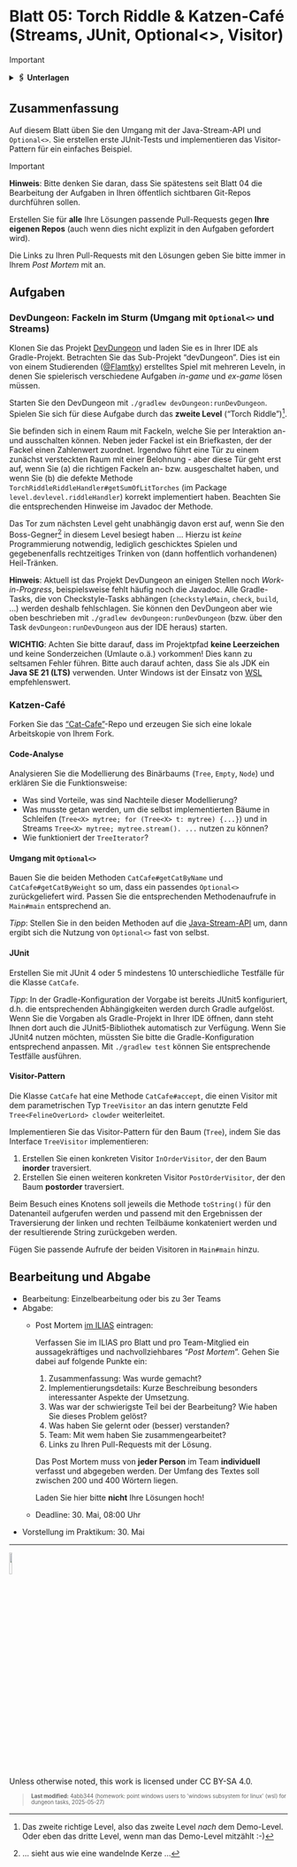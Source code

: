 # Blatt 05: Torch Riddle & Katzen-Café (Streams, JUnit, Optional<>, Visitor)

> [!IMPORTANT]
>
> <details>
>
> <summary><strong>🖇 Unterlagen</strong></summary>
>
> - [PDF-Version](https://github.com/Programmiermethoden-CampusMinden/Prog2-Lecture/blob/_pdf/homework/b05.pdf)
>
> </details>

## Zusammenfassung

Auf diesem Blatt üben Sie den Umgang mit der Java-Stream-API und
`Optional<>`. Sie erstellen erste JUnit-Tests und implementieren das
Visitor-Pattern für ein einfaches Beispiel.

> [!IMPORTANT]
>
> **Hinweis**: Bitte denken Sie daran, dass Sie spätestens seit Blatt 04
> die Bearbeitung der Aufgaben in Ihren öffentlich sichtbaren Git-Repos
> durchführen sollen.
>
> Erstellen Sie für **alle** Ihre Lösungen passende Pull-Requests gegen
> **Ihre eigenen Repos** (auch wenn dies nicht explizit in den Aufgaben
> gefordert wird).
>
> Die Links zu Ihren Pull-Requests mit den Lösungen geben Sie bitte
> immer in Ihrem *Post Mortem* mit an.

## Aufgaben

### DevDungeon: Fackeln im Sturm (Umgang mit `Optional<>` und Streams)

Klonen Sie das Projekt
[DevDungeon](https://github.com/Dungeon-CampusMinden/dev-dungeon) und
laden Sie es in Ihrer IDE als Gradle-Projekt. Betrachten Sie das
Sub-Projekt “devDungeon”. Dies ist ein von einem Studierenden
([@Flamtky](https://github.com/Flamtky)) erstelltes Spiel mit mehreren
Leveln, in denen Sie spielerisch verschiedene Aufgaben *in-game* und
*ex-game* lösen müssen.

Starten Sie den DevDungeon mit `./gradlew devDungeon:runDevDungeon`.
Spielen Sie sich für diese Aufgabe durch das **zweite Level** (“Torch
Riddle”)[^1].

Sie befinden sich in einem Raum mit Fackeln, welche Sie per Interaktion
an- und ausschalten können. Neben jeder Fackel ist ein Briefkasten, der
der Fackel einen Zahlenwert zuordnet. Irgendwo führt eine Tür zu einem
zunächst versteckten Raum mit einer Belohnung - aber diese Tür geht erst
auf, wenn Sie (a) die richtigen Fackeln an- bzw. ausgeschaltet haben,
und wenn Sie (b) die defekte Methode
`TorchRiddleRiddleHandler#getSumOfLitTorches` (im Package
`level.devlevel.riddleHandler`) korrekt implementiert haben. Beachten
Sie die entsprechenden Hinweise im Javadoc der Methode.

Das Tor zum nächsten Level geht unabhängig davon erst auf, wenn Sie den
Boss-Gegner[^2] in diesem Level besiegt haben … Hierzu ist *keine*
Programmierung notwendig, lediglich geschicktes Spielen und
gegebenenfalls rechtzeitiges Trinken von (dann hoffentlich vorhandenen)
Heil-Tränken.

**Hinweis**: Aktuell ist das Projekt DevDungeon an einigen Stellen noch
*Work-in-Progress*, beispielsweise fehlt häufig noch die Javadoc. Alle
Gradle-Tasks, die von Checkstyle-Tasks abhängen (`checkstyleMain`,
`check`, `build`, …) werden deshalb fehlschlagen. Sie können den
DevDungeon aber wie oben beschrieben mit
`./gradlew devDungeon:runDevDungeon` (bzw. über den Task
`devDungeon:runDevDungeon` aus der IDE heraus) starten.

**WICHTIG**: Achten Sie bitte darauf, dass im Projektpfad **keine
Leerzeichen** und keine Sonderzeichen (Umlaute o.ä.) vorkommen! Dies
kann zu seltsamen Fehler führen. Bitte auch darauf achten, dass Sie als
JDK ein **Java SE 21 (LTS)** verwenden. Unter Windows ist der Einsatz
von [WSL](https://learn.microsoft.com/en-us/windows/wsl/install)
empfehlenswert.

### Katzen-Café

Forken Sie das
[“Cat-Cafe”](https://github.com/Programmiermethoden-CampusMinden/prog2_ybel_catcafe)-Repo
und erzeugen Sie sich eine lokale Arbeitskopie von Ihrem Fork.

#### Code-Analyse

Analysieren Sie die Modellierung des Binärbaums (`Tree`, `Empty`,
`Node`) und erklären Sie die Funktionsweise:

- Was sind Vorteile, was sind Nachteile dieser Modellierung?
- Was musste getan werden, um die selbst implementierten Bäume in
  Schleifen (`Tree<X> mytree; for (Tree<X> t: mytree) {...}`) und in
  Streams `Tree<X> mytree; mytree.stream(). ...` nutzen zu können?
- Wie funktioniert der `TreeIterator`?

#### Umgang mit `Optional<>`

Bauen Sie die beiden Methoden `CatCafe#getCatByName` und
`CatCafe#getCatByWeight` so um, dass ein passendes `Optional<>`
zurückgeliefert wird. Passen Sie die entsprechenden Methodenaufrufe in
`Main#main` entsprechend an.

*Tipp*: Stellen Sie in den beiden Methoden auf die
[Java-Stream-API](https://dev.java/learn/api/streams/) um, dann ergibt
sich die Nutzung von `Optional<>` fast von selbst.

#### JUnit

Erstellen Sie mit JUnit 4 oder 5 mindestens 10 unterschiedliche
Testfälle für die Klasse `CatCafe`.

*Tipp*: In der Gradle-Konfiguration der Vorgabe ist bereits JUnit5
konfiguriert, d.h. die entsprechenden Abhängigkeiten werden durch Gradle
aufgelöst. Wenn Sie die Vorgaben als Gradle-Projekt in Ihrer IDE öffnen,
dann steht Ihnen dort auch die JUnit5-Bibliothek automatisch zur
Verfügung. Wenn Sie JUnit4 nutzen möchten, müssten Sie bitte die
Gradle-Konfiguration entsprechend anpassen. Mit `./gradlew test` können
Sie entsprechende Testfälle ausführen.

#### Visitor-Pattern

Die Klasse `CatCafe` hat eine Methode `CatCafe#accept`, die einen
Visitor mit dem parametrischen Typ `TreeVisitor` an das intern genutzte
Feld `Tree<FelineOverLord> clowder` weiterleitet.

Implementieren Sie das Visitor-Pattern für den Baum (`Tree`), indem Sie
das Interface `TreeVisitor` implementieren:

1.  Erstellen Sie einen konkreten Visitor `InOrderVisitor`, der den Baum
    **inorder** traversiert.
2.  Erstellen Sie einen weiteren konkreten Visitor `PostOrderVisitor`,
    der den Baum **postorder** traversiert.

Beim Besuch eines Knotens soll jeweils die Methode `toString()` für den
Datenanteil aufgerufen werden und passend mit den Ergebnissen der
Traversierung der linken und rechten Teilbäume konkateniert werden und
der resultierende String zurückgeben werden.

Fügen Sie passende Aufrufe der beiden Visitoren in `Main#main` hinzu.

## Bearbeitung und Abgabe

- Bearbeitung: Einzelbearbeitung oder bis zu 3er Teams
- Abgabe:
  - Post Mortem [im
    ILIAS](https://www.hsbi.de/elearning/goto.php?target=exc_1514856&client_id=FH-Bielefeld)
    eintragen:

    Verfassen Sie im ILIAS pro Blatt und pro Team-Mitglied ein
    aussagekräftiges und nachvollziehbares “*Post Mortem*”. Gehen Sie
    dabei auf folgende Punkte ein:

    1.  Zusammenfassung: Was wurde gemacht?
    2.  Implementierungsdetails: Kurze Beschreibung besonders
        interessanter Aspekte der Umsetzung.
    3.  Was war der schwierigste Teil bei der Bearbeitung? Wie haben Sie
        dieses Problem gelöst?
    4.  Was haben Sie gelernt oder (besser) verstanden?
    5.  Team: Mit wem haben Sie zusammengearbeitet?
    6.  Links zu Ihren Pull-Requests mit der Lösung.

    Das Post Mortem muss von **jeder Person** im Team **individuell**
    verfasst und abgegeben werden. Der Umfang des Textes soll zwischen
    200 und 400 Wörtern liegen.

    Laden Sie hier bitte **nicht** Ihre Lösungen hoch!

  - Deadline: 30. Mai, 08:00 Uhr
- Vorstellung im Praktikum: 30. Mai

------------------------------------------------------------------------

<img src="https://licensebuttons.net/l/by-sa/4.0/88x31.png" width="10%">

Unless otherwise noted, this work is licensed under CC BY-SA 4.0.

> <sup><sub>**Last
> modified:** 4abb344 (homework: point windows users to 'windows subsystem for linux' (wsl) for dungeon tasks, 2025-05-27)</sub></sup>

[^1]: Das zweite richtige Level, also das zweite Level *nach* dem
    Demo-Level. Oder eben das dritte Level, wenn man das Demo-Level
    mitzählt :-)

[^2]: … sieht aus wie eine wandelnde Kerze …
